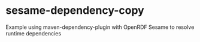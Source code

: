 sesame-dependency-copy
======================

Example using maven-dependency-plugin with OpenRDF Sesame to resolve runtime dependencies
